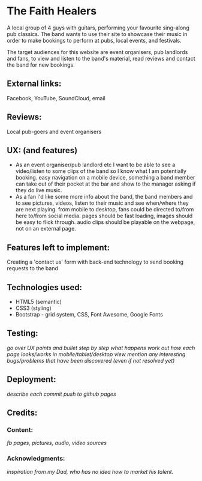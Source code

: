 # The Faith Healers
A local group of 4 guys with guitars, performing your favourite sing-along pub classics. 
The band wants to use their site to showcase their music in order to make bookings to perform at pubs, local events, and festivals. 

The target audiences for this website are event organisers, pub landlords and fans, to view and listen to the band's material, read reviews and contact the band for new bookings.

## External links: 
Facebook, YouTube, SoundCloud, email
## Reviews: 
Local pub-goers and event organisers
## UX: (and features)
* As an event organiser/pub landlord etc I want to be able to see a video/listen to some clips of the band so I know what I am potentially booking. easy navigation on a mobile device, something a band member can take out of their pocket at the bar and show to the manager asking if they do live music.
* As a fan I'd like some more info about the band, the band members and to see pictures, videos, listen to their music and see when/where they are next playing. from mobile to desktop, fans could be directed to/from here to/from social media. pages should be fast loading, images should be easy to flick through. audio clips should be playable on the webpage, not on an external page.
## Features left to implement:
Creating a 'contact us' form with back-end technology to send booking requests to the band
## Technologies used:
* HTML5 (semantic)
* CSS3 (styling)
* Bootstrap - grid system, CSS, Font Awesome, Google Fonts
## Testing:
_go over UX points and bullet step by step what happens_
_work out how each page looks/works in mobile/tablet/desktop view_
_mention any interesting bugs/problems that have been discovered (even if not resolved yet)_
## Deployment:
_describe each commit
push to github pages_

## Credits: 
### Content: 
_fb pages, pictures, audio, video sources_
### Acknowledgments: 
_inspiration from my Dad, who has no idea how to market his talent._

